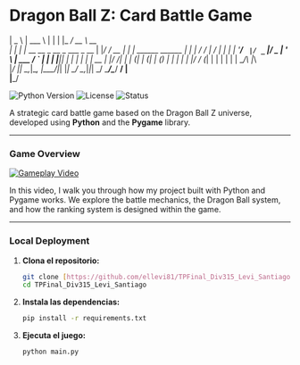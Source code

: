 
# Dragon Ball Z: Card Battle Game


|  _  \                             | ___ \     | | |                  |_   _/  __ \  __ \
| | | |_ __ __ _  __ _  ___  _ __   | |_/ / __ _| | |   ______ ______    | | | /  \/ |  \/
| | | | '__/ _` |/ _` |/ _ \| '_ \  | ___ \/ _` | | |  |______|______|   | | | |   | | __ 
| |/ /| | | (_| | (_| | (_) | | | | | |_/ / (_| | | |                    | | | \__/\ |_\ \
|___/ |_|  \__,_|\__, |\___/|_| |_| \____/ \__,_|_|_|                    \_/  \____/\____/
                  __/ |                                                                   
                 |___/                                                                    


![Python Version](https://img.shields.io/badge/python-3.9%2B-blue.svg?style=for-the-badge&logo=python&logoColor=white)
![License](https://img.shields.io/github/license/ellevi81/TPFinal_Div315_Levi_Santiago?style=for-the-badge)
![Status](https://img.shields.io/badge/status-completo-green?style=for-the-badge)

A strategic card battle game based on the Dragon Ball Z universe, developed using **Python** and the **Pygame** library.

---

### Game Overview

[![Gameplay Video](https://img.youtube.com/vi/MibeRhDSQ3g/0.jpg)](https://www.youtube.com/watch?v=MibeRhDSQ3g)

In this video, I walk you through how my project built with Python and Pygame works. We explore the battle mechanics, the Dragon Ball system, and how the ranking system is designed within the game.

---

### Local Deployment

1.  **Clona el repositorio:**
    ```bash
    git clone [https://github.com/ellevi81/TPFinal_Div315_Levi_Santiago.git](https://github.com/ellevi81/TPFinal_Div315_Levi_Santiago.git)
    cd TPFinal_Div315_Levi_Santiago
    ```

2.  **Instala las dependencias:**
    ```bash
    pip install -r requirements.txt
    ```

3.  **Ejecuta el juego:**
    ```bash
    python main.py
    ```
